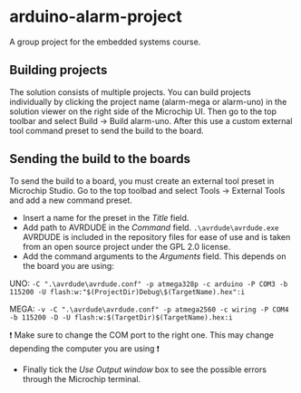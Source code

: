 # arduino-alarm-project
A group project for the embedded systems course.

## Building projects
The solution consists of multiple projects. You can build projects individually by clicking the project name (alarm-mega or alarm-uno) in the solution viewer on the right side of the Microchip UI. Then go to the top toolbar and select Build -> Build alarm-uno. After this use a custom external tool command preset to send the build to the board.

## Sending the build to the boards
To send the build to a board, you must create an external tool preset in Microchip Studio. Go to the top toolbad and select Tools -> External Tools and add a new command preset.

- Insert a name for the preset in the *Title* field.
- Add path to AVRDUDE in the *Command* field. `.\avrdude\avrdude.exe` AVRDUDE is included in the repository files for ease of use and is taken from an open source project under the GPL 2.0 license.
- Add the command arguments to the *Arguments* field. This depends on the board you are using:

UNO:  `-C ".\avrdude\avrdude.conf" -p atmega328p -c arduino -P COM3 -b 115200 -U flash:w:"$(ProjectDir)Debug\$(TargetName).hex":i`

MEGA: `-v -C ".\avrdude\avrdude.conf" -p atmega2560 -c wiring -P COM4 -b 115200 -D -U flash:w:$(TargetDir)$(TargetName).hex:i`

❗ Make sure to change the COM port to the right one. This may change depending the computer you are using ❗

- Finally tick the *Use Output window* box to see the possible errors through the Microchip terminal.
